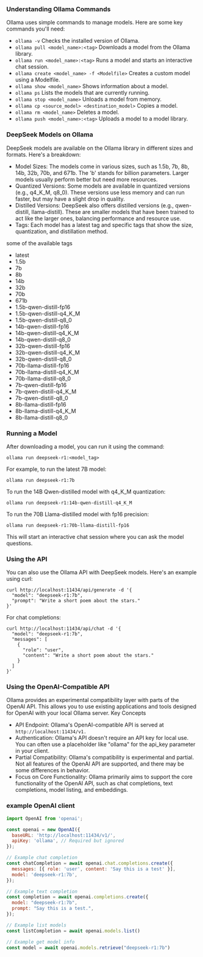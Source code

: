 ### Understanding Ollama Commands

Ollama uses simple commands to manage models. Here are some key commands you'll need:

* `ollama -v` Checks the installed version of Ollama.
* `ollama pull <model_name>:<tag>` Downloads a model from the Ollama library.
* `ollama run <model_name>:<tag>` Runs a model and starts an interactive chat session.
* `ollama create <model_name> -f <Modelfile>` Creates a custom model using a Modelfile.
* `ollama show <model_name>` Shows information about a model.
* `ollama ps` Lists the models that are currently running.
* `ollama stop <model_name>` Unloads a model from memory.
* `ollama cp <source_model> <destination_model>` Copies a model.
* `ollama rm <model_name>` Deletes a model.
* `ollama push <model_name>:<tag>` Uploads a model to a model library.

### DeepSeek Models on Ollama

DeepSeek models are available on the Ollama library in different sizes and formats. Here's a breakdown:

* Model Sizes: The models come in various sizes, such as 1.5b, 7b, 8b, 14b, 32b, 70b, and 671b. The 'b' stands for billion parameters. Larger models usually perform better but need more resources.
* Quantized Versions: Some models are available in quantized versions (e.g., q4_K_M, q8_0). These versions use less memory and can run faster, but may have a slight drop in quality.
* Distilled Versions: DeepSeek also offers distilled versions (e.g., qwen-distill, llama-distill). These are smaller models that have been trained to act like the larger ones, balancing performance and resource use.
* Tags: Each model has a latest tag and specific tags that show the size, quantization, and distillation method.

some of the available tags


* latest
* 1.5b
* 7b
* 8b
* 14b
* 32b
* 70b
* 671b
* 1.5b-qwen-distill-fp16
* 1.5b-qwen-distill-q4_K_M
* 1.5b-qwen-distill-q8_0
* 14b-qwen-distill-fp16
* 14b-qwen-distill-q4_K_M
* 14b-qwen-distill-q8_0
* 32b-qwen-distill-fp16
* 32b-qwen-distill-q4_K_M
* 32b-qwen-distill-q8_0
* 70b-llama-distill-fp16
* 70b-llama-distill-q4_K_M
* 70b-llama-distill-q8_0
* 7b-qwen-distill-fp16
* 7b-qwen-distill-q4_K_M
* 7b-qwen-distill-q8_0
* 8b-llama-distill-fp16
* 8b-llama-distill-q4_K_M
* 8b-llama-distill-q8_0

### Running a Model

After downloading a model, you can run it using the command:

    ollama run deepseek-r1:<model_tag>

For example, to run the latest 7B model:

    ollama run deepseek-r1:7b

To run the 14B Qwen-distilled model with q4_K_M quantization:

    ollama run deepseek-r1:14b-qwen-distill-q4_K_M

To run the 70B Llama-distilled model with fp16 precision:

    ollama run deepseek-r1:70b-llama-distill-fp16

This will start an interactive chat session where you can ask the model questions.

### Using the API

You can also use the Ollama API with DeepSeek models. Here's an example using curl:

```
curl http://localhost:11434/api/generate -d '{
  "model": "deepseek-r1:7b",
  "prompt": "Write a short poem about the stars."
}'
```

For chat completions:

```
curl http://localhost:11434/api/chat -d '{
  "model": "deepseek-r1:7b",
  "messages": [
    {
      "role": "user",
      "content": "Write a short poem about the stars."
    }
  ]
}'
```

### Using the OpenAI-Compatible API

Ollama provides an experimental compatibility layer with parts of the OpenAI API. This allows you to use existing applications and tools designed for OpenAI with your local Ollama server.
Key Concepts

* API Endpoint: Ollama's OpenAI-compatible API is served at `http://localhost:11434/v1.`
* Authentication: Ollama's API doesn't require an API key for local use. You can often use a placeholder like "ollama" for the api_key parameter in your client.
* Partial Compatibility: Ollama's compatibility is experimental and partial. Not all features of the OpenAI API are supported, and there may be some differences in behavior.
* Focus on Core Functionality: Ollama primarily aims to support the core functionality of the OpenAI API, such as chat completions, text completions, model listing, and embeddings.

### example OpenAI client

```javascript
import OpenAI from 'openai';

const openai = new OpenAI({
  baseURL: 'http://localhost:11434/v1/',
  apiKey: 'ollama', // Required but ignored
});

// Example chat completion
const chatCompletion = await openai.chat.completions.create({
  messages: [{ role: 'user', content: 'Say this is a test' }],
  model: 'deepseek-r1:7b',
});

// Example text completion
const completion = await openai.completions.create({
  model: "deepseek-r1:7b",
  prompt: "Say this is a test.",
});

// Example list models
const listCompletion = await openai.models.list()

// Example get model info
const model = await openai.models.retrieve("deepseek-r1:7b")
```
